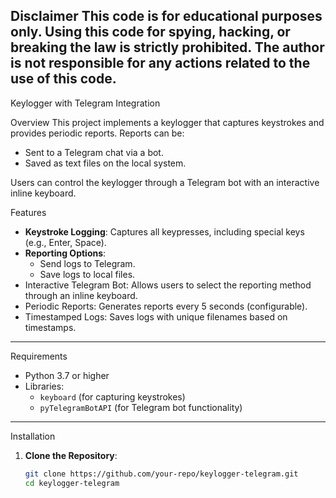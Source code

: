 Disclaimer
This code is for educational purposes only.
Using this code for spying, hacking, or breaking the law is **strictly prohibited**.
The author is not responsible for any actions related to the use of this code.
-------------------------------
Keylogger with Telegram Integration

Overview
This project implements a keylogger that captures keystrokes and provides periodic reports. Reports can be:
- Sent to a Telegram chat via a bot.
- Saved as text files on the local system.

Users can control the keylogger through a Telegram bot with an interactive inline keyboard.


Features
- **Keystroke Logging**: Captures all keypresses, including special keys (e.g., Enter, Space).
- **Reporting Options**:
  - Send logs to Telegram.
  - Save logs to local files.
- Interactive Telegram Bot: Allows users to select the reporting method through an inline keyboard.
- Periodic Reports: Generates reports every 5 seconds (configurable).
- Timestamped Logs: Saves logs with unique filenames based on timestamps.

---
Requirements
- Python 3.7 or higher
- Libraries:
  - `keyboard` (for capturing keystrokes)
  - `pyTelegramBotAPI` (for Telegram bot functionality)

---

Installation
1. **Clone the Repository**:
   ```bash
   git clone https://github.com/your-repo/keylogger-telegram.git
   cd keylogger-telegram
